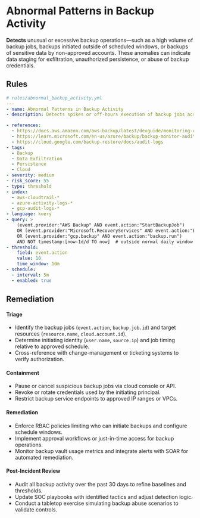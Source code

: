 # Abnormal Patterns in Backup Activity

**Detects** unusual or excessive backup operations—such as a high volume of backup jobs, backups initiated outside of scheduled windows, or backups of sensitive data by non-approved accounts. These anomalies can indicate data staging for exfiltration, unauthorized persistence, or abuse of backup credentials.



## Rules

```yaml
# rules/abnormal_backup_activity.yml
---
- name: Abnormal Patterns in Backup Activity
- description: Detects spikes or off-hours execution of backup jobs across AWS Backup, Azure Recovery Services, or GCP Backup, which may signal misuse of backup processes for malicious purposes.

- references:
  - https://docs.aws.amazon.com/aws-backup/latest/devguide/monitoring-cloudtrail-events.html
  - https://learn.microsoft.com/en-us/azure/backup/backup-monitor-audit-logs
  - https://cloud.google.com/backup-restore/docs/audit-logs
- tags:
  - Backup
  - Data Exfiltration
  - Persistence
  - Cloud
- severity: medium
- risk_score: 55
- type: threshold
- index:
  - aws-cloudtrail-*
  - azure-activity-logs-*
  - gcp-audit-logs-*
- language: kuery
- query: >
    (event.provider:"AWS Backup" AND event.action:"StartBackupJob")
    OR (event.provider:"Microsoft.RecoveryServices" AND event.action:"BackupProtectedItem")
    OR (event.provider:"gcp.backup" AND event.action:"backup.run")
    AND NOT timestamp:[now-1d/d TO now]  # outside normal daily window
- threshold:
    field: event.action
    value: 10
    time_window: 10m
- schedule:
  - interval: 5m
  - enabled: true
```

## Remediation
#### Triage

- Identify the backup jobs (`event.action`, `backup.job.id`) and target resources (`resource.name`, `cloud.account.id`).
- Determine initiating identity (`user.name`, `source.ip`) and job timing relative to approved schedule.
- Cross-reference with change-management or ticketing systems to verify authorization.

#### Containment

- Pause or cancel suspicious backup jobs via cloud console or API.
- Revoke or rotate credentials used by the initiating principal.
- Restrict backup service endpoints to approved IP ranges or VPCs.

#### Remediation

- Enforce RBAC policies limiting who can initiate backups and configure schedule windows.
- Implement approval workflows or just-in-time access for backup operations.
- Monitor backup vault usage metrics and integrate alerts with SOAR for automated remediation.

#### Post-Incident Review

- Audit all backup activity over the past 30 days to refine baselines and thresholds.
- Update SOC playbooks with identified tactics and adjust detection logic.
- Conduct a tabletop exercise simulating backup abuse scenarios to validate controls.
